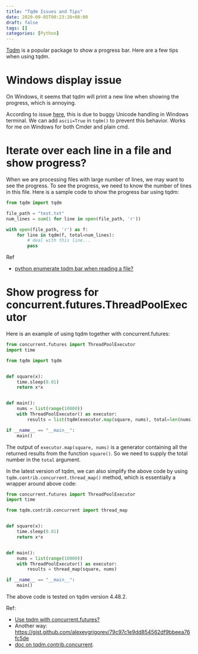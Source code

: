 ```yaml
---
title: "Tqdm Issues and Tips"
date: 2020-09-05T00:23:28+08:00
draft: false
tags: []
categories: [Python]
---
```


[Tqdm](https://github.com/tqdm/tqdm) is a popular package to show a progress
bar. Here are a few tips when using tqdm.

<!--more-->

# Windows display issue

On Windows, it seems that tqdm will print a new line when showing the progress,
which is annoying.

According to issue [here](https://github.com/tqdm/tqdm/issues/454), this is due
to buggy Unicode handling in Windows terminal. We can add `ascii=True` in
`tqdm()` to prevent this behavior. Works for me on Windows for both Cmder and
plain cmd.

# Iterate over each line in a file and show progress?

When we are processing files with large number of lines, we may want to see the
progress. To see the progress, we need to know the number of lines in this
file. Here is a sample code to show the progress bar using tqdm:

```python
from tqdm import tqdm

file_path = "test.txt"
num_lines = sum(1 for line in open(file_path, 'r'))

with open(file_path, 'r') as f:
    for line in tqdm(f, total=num_lines):
        # deal with this line...
        pass
```

Ref

+ [python enumerate tqdm bar when reading a file?](https://stackoverflow.com/q/48437189/6064933)

# Show progress for concurrent.futures.ThreadPoolExecutor

Here is an example of using tqdm together with concurrent.futures:

```python
from concurrent.futures import ThreadPoolExecutor
import time

from tqdm import tqdm


def square(x):
    time.sleep(0.01)
    return x*x


def main():
    nums = list(range(10000))
    with ThreadPoolExecutor() as executor:
        results = list(tqdm(executor.map(square, nums), total=len(nums)))

if __name__ == "__main__":
    main()
```

The output of `executor.map(square, nums)` is a generator containing all the
returned results from the function `square()`. So we need to supply the total
number in the `total` argument.

In the latest version of tqdm, we can also simplify the above code by using
`tqdm.contrib.concurrent.thread_map()` method, which is essentially a wrapper
around above code:

```python
from concurrent.futures import ThreadPoolExecutor
import time

from tqdm.contrib.concurrent import thread_map


def square(x):
    time.sleep(0.01)
    return x*x


def main():
    nums = list(range(10000))
    with ThreadPoolExecutor() as executor:
        results = thread_map(square, nums)

if __name__ == "__main__":
    main()
```

The above code is tested on tqdm version 4.48.2.

Ref:

+ [Use tqdm with concurrent.futures?](https://stackoverflow.com/a/52242947/6064933)
+ Another way: https://gist.github.com/alexeygrigorev/79c97c1e9dd854562df9bbeea76fc5de
+ [doc on tqdm.contrib.concurrent](https://tqdm.github.io/docs/contrib.concurrent/#tqdmcontribconcurrent).
